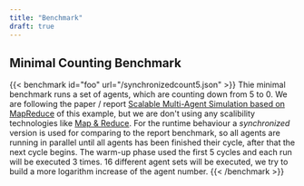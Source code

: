 ```yaml
---
title: "Benchmark"
draft: true
---
```


## Minimal Counting Benchmark
{{< benchmark id="foo" url="/synchronizedcount5.json" >}}
Thie minimal benchmark runs a set of agents, which are counting down from 5 to 0. We are following the paper / report [Scalable Multi-Agent Simulation based
on MapReduce](https://www.in.tu-clausthal.de/fileadmin/homes/techreports/ifi1603ahlbrecht.pdf) of this example, but we are don't using any scalibility technologies
like [Map & Reduce](https://en.wikipedia.org/wiki/MapReduce). For the runtime behaviour a _synchronized_ version is used for comparing to the report benchmark, so
all agents are running in parallel until all agents has been finished their cycle, after that the next cycle begins. The warm-up phase used the first 5 cycles and
each run will be executed 3 times. 16 different agent sets will be executed, we try to build a more logarithm increase of the agent number.
{{< /benchmark >}}